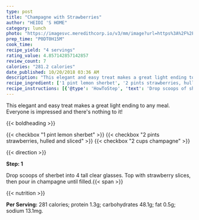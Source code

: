 ```yaml
---
type: post
title: "Champagne with Strawberries"
author: "HEIDI 'S HOME"
category: lunch
photo: "https://imagesvc.meredithcorp.io/v3/mm/image?url=https%3A%2F%2Fimages.media-allrecipes.com%2Fuserphotos%2F786393.jpg"
prep_time: "P0DT0H15M"
cook_time: 
recipe_yield: "4 servings"
rating_value: 4.857142857142857
review_count: 7
calories: "281.2 calories"
date_published: 10/20/2018 03:36 AM
description: "This elegant and easy treat makes a great light ending to any meal. Everyone is impressed and there's nothing to it!"
recipe_ingredient: ['1 pint lemon sherbet', '2 pints strawberries, hulled and sliced', '2 cups champagne']
recipe_instructions: [{'@type': 'HowToStep', 'text': 'Drop scoops of sherbet into 4 tall clear glasses. Top with strawberry slices, then pour in champagne until filled.\n'}]
---
```


This elegant and easy treat makes a great light ending to any meal. Everyone is impressed and there's nothing to it! 

{{< boldheading >}}

{{< checkbox "1 pint lemon sherbet" >}}
{{< checkbox "2 pints strawberries, hulled and sliced" >}}
{{< checkbox "2 cups champagne" >}}


{{< direction >}}

**Step: 1**

Drop scoops of sherbet into 4 tall clear glasses. Top with strawberry slices, then pour in champagne until filled.{{< span >}}

{{< nutrition >}}

**Per Serving:** 281 calories; protein 1.3g; carbohydrates 48.1g; fat 0.5g; sodium 13.1mg.